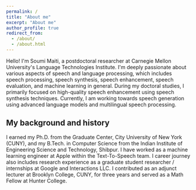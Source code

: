 ```yaml
---
permalink: /
title: "About me"
excerpt: "About me"
author_profile: true
redirect_from: 
  - /about/
  - /about.html
---
```


Hello! I'm Soumi Maiti, a postdoctoral researcher at Carnegie Mellon University's Language Technologies Institute. I'm deeply passionate about various aspects of speech and language processing, which includes speech processing, speech synthesis, speech enhancement, speech evaluation, and machine learning in general. During my doctoral studies, I primarily focused on high-quality speech enhancement using speech synthesis techniques. Currently, I am working towards speech generation using advanced language models and multilingual speech processing. 


## My background and history

I earned my Ph.D. from the Graduate Center, City University of New York (CUNY), and my B.Tech. in Computer Science from the Indian Institute of Engineering Science and Technology, Shibpur. I have worked as a machine learning engineer at Apple within the Text-To-Speech team. I career journey also includes research experience as a graduate student researcher / internships at Google and Interactions LLC. I contributed as an adjunct lecturer at Brooklyn College, CUNY, for three years and served as a Math Fellow at Hunter College.

